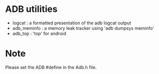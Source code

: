 # ADB utilities

- logcat : a formatted presentation of the adb logcat output
- adb_meminfo : a memory leak tracker using 'adb dumpsys meminfo'
- adb_top : 'top' for android

# Note

Please set the ADB #define in the Adb.h file.